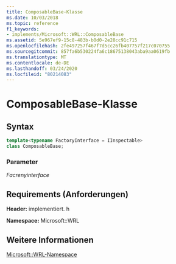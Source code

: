 ```yaml
---
title: ComposableBase-Klasse
ms.date: 10/03/2018
ms.topic: reference
f1_keywords:
- implements/Microsoft::WRL::ComposableBase
ms.assetid: 5e967ef9-15c8-483b-b0d0-2e28cc91c715
ms.openlocfilehash: 2fe497257f467f7d5cc26fb407757f217c070755
ms.sourcegitcommit: 857fa6b530224fa6c18675138043aba9aa0619fb
ms.translationtype: MT
ms.contentlocale: de-DE
ms.lasthandoff: 03/24/2020
ms.locfileid: "80214083"
---
```

# <a name="composablebase-class"></a>ComposableBase-Klasse

## <a name="syntax"></a>Syntax

```cpp
template<typename FactoryInterface = IInspectable>
class ComposableBase;
```

### <a name="parameters"></a>Parameter

*Facrenyinterface*

## <a name="requirements"></a>Requirements (Anforderungen)

**Header:** implementiert. h

**Namespace:** Microsoft::WRL

## <a name="see-also"></a>Weitere Informationen

[Microsoft::WRL-Namespace](microsoft-wrl-namespace.md)
